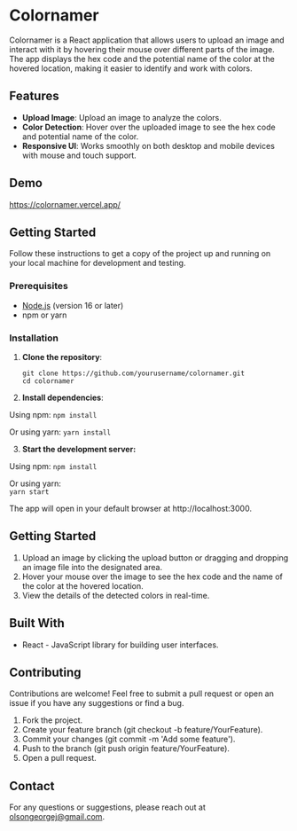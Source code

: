 # Colornamer

Colornamer is a React application that allows users to upload an image and interact with it by hovering their mouse over different parts of the image. The app displays the hex code and the potential name of the color at the hovered location, making it easier to identify and work with colors.

## Features

- **Upload Image**: Upload an image to analyze the colors.
- **Color Detection**: Hover over the uploaded image to see the hex code and potential name of the color.
- **Responsive UI**: Works smoothly on both desktop and mobile devices with mouse and touch support.

## Demo

https://colornamer.vercel.app/

## Getting Started

Follow these instructions to get a copy of the project up and running on your local machine for development and testing.

### Prerequisites

- [Node.js](https://nodejs.org/) (version 16 or later)
- npm or yarn

### Installation

1. **Clone the repository**:

   ```
   git clone https://github.com/yourusername/colornamer.git
   cd colornamer
   ```

2. **Install dependencies**:

Using npm:
    ```
    npm install
    ```

Or using yarn:
    ```
    yarn install
    ```

3. **Start the development server:**

Using npm:
    ```
    npm install
    ```

Or using yarn:  
    ```
    yarn start
    ```

The app will open in your default browser at http://localhost:3000.

## Getting Started

1. Upload an image by clicking the upload button or dragging and dropping an image file into the designated area.
2. Hover your mouse over the image to see the hex code and the name of the color at the hovered location.
3. View the details of the detected colors in real-time.

## Built With
- React - JavaScript library for building user interfaces.

## Contributing
Contributions are welcome! Feel free to submit a pull request or open an issue if you have any suggestions or find a bug.

1. Fork the project.
2. Create your feature branch (git checkout -b feature/YourFeature).
3. Commit your changes (git commit -m 'Add some feature').
4. Push to the branch (git push origin feature/YourFeature).
5. Open a pull request.

## Contact
For any questions or suggestions, please reach out at olsongeorgej@gmail.com.



